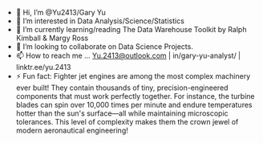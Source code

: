 - 👋 Hi, I’m @Yu2413/Gary Yu
- 👀 I’m interested in Data Analysis/Science/Statistics
- 🌱 I’m currently learning/reading The Data Warehouse Toolkit by Ralph Kimball & Margy Ross
- 💞️ I’m looking to collaborate on Data Science Projects.
- 📫 How to reach me ... Yu.2413@outlook.com | in/gary-yu-analyst/ | linktr.ee/yu.2413
- ⚡ Fun fact: Fighter jet engines are among the most complex machinery ever built! They contain thousands of tiny, precision-engineered components that must work perfectly together. 
                    For instance, the turbine blades can spin over 10,000 times per minute and endure temperatures hotter than the sun's surface—all while maintaining microscopic tolerances. 
                      This level of complexity makes them the crown jewel of modern aeronautical engineering!
<!---
Yu2413/Yu2413 is a ✨ special ✨ repository because its `README.md` (this file) appears on your GitHub profile.
You can click the Preview link to take a look at your changes.
--->

